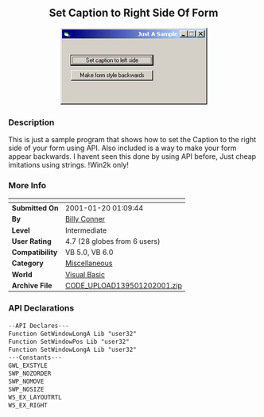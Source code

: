 ﻿<div align="center">

## Set Caption to Right Side Of Form

<img src="PIC2001120228446762.jpg">
</div>

### Description

This is just a sample program that shows how to set the Caption to the right side of your form using API. Also included is a way to make your form appear backwards. I havent seen this done by using API before, Just cheap imitations using strings. !Win2k only!
 
### More Info
 


<span>             |<span>
---                |---
**Submitted On**   |2001-01-20 01:09:44
**By**             |[Billy Conner](https://github.com/Planet-Source-Code/PSCIndex/blob/master/ByAuthor/billy-conner.md)
**Level**          |Intermediate
**User Rating**    |4.7 (28 globes from 6 users)
**Compatibility**  |VB 5\.0, VB 6\.0
**Category**       |[Miscellaneous](https://github.com/Planet-Source-Code/PSCIndex/blob/master/ByCategory/miscellaneous__1-1.md)
**World**          |[Visual Basic](https://github.com/Planet-Source-Code/PSCIndex/blob/master/ByWorld/visual-basic.md)
**Archive File**   |[CODE\_UPLOAD139501202001\.zip](https://github.com/Planet-Source-Code/billy-conner-set-caption-to-right-side-of-form__1-14570/archive/master.zip)

### API Declarations

```
--API Declares---
Function GetWindowLongA Lib "user32"
Function SetWindowPos Lib "user32"
Function SetWindowLongA Lib "user32"
---Constants---
GWL_EXSTYLE
SWP_NOZORDER
SWP_NOMOVE
SWP_NOSIZE
WS_EX_LAYOUTRTL
WS_EX_RIGHT
```





